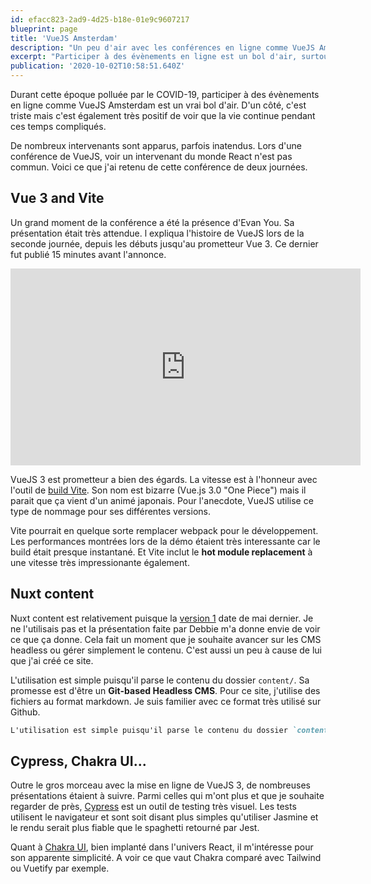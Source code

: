 ```yaml
---
id: efacc823-2ad9-4d25-b18e-01e9c9607217
blueprint: page
title: 'VueJS Amsterdam'
description: "Un peu d'air avec les conférences en ligne comme VueJS Amsterdam"
excerpt: "Participer à des évènements en ligne est un bol d'air, surtout avec les restrictrions causées par le COVID-19."
publication: '2020-10-02T10:58:51.640Z'
---
```

Durant cette époque polluée par le COVID-19, participer à des évènements en ligne comme VueJS Amsterdam est un vrai bol d'air. D'un côté, c'est triste mais c'est également très positif de voir que la vie continue pendant ces temps compliqués.

De nombreux intervenants sont apparus, parfois inatendus. Lors d'une conférence de VueJS, voir un intervenant du monde React n'est pas commun. Voici ce que j'ai retenu de cette conférence de deux journées.

## Vue 3 and Vite

Un grand moment de la conférence a été la présence d'Evan You. Sa présentation était très attendue. l expliqua l'histoire de VueJS lors de la seconde journée, depuis les débuts jusqu'au prometteur Vue 3. Ce dernier fut publié 15 minutes avant l'annonce.

<iframe width="560" height="315" src="https://www.youtube.com/embed/Vp5ANvd88x0" frameborder="0" allow="accelerometer; autoplay; clipboard-write; encrypted-media; gyroscope; picture-in-picture" allowfullscreen></iframe>

VueJS 3 est prometteur a bien des égards. La vitesse est à l'honneur avec l'outil de [build Vite](https://github.com/vitejs/vite). Son nom est bizarre (Vue.js 3.0 "One Piece") mais il parait que ça vient d'un animé japonais. Pour l'anecdote, VueJS utilise ce type de nommage pour ses différentes versions.

Vite pourrait en quelque sorte remplacer webpack pour le développement. Les performances montrées lors de la démo étaient très interessante car le build était presque instantané. Et Vite inclut le __hot module replacement__ à une vitesse très impressionante également.

## Nuxt content

Nuxt content est relativement puisque la [version 1](https://github.com/nuxt/content/releases/tag/v1.0.0) date de mai dernier. Je ne l'utilisais pas et la présentation faite par Debbie m'a donne envie de voir ce que ça donne. Cela fait un moment que je souhaite avancer sur les CMS headless ou gérer simplement le contenu. C'est aussi un peu à cause de lui que j'ai créé ce site.

L'utilisation est simple puisqu'il parse le contenu du dossier `content/`. Sa promesse est d'être un **Git-based Headless CMS**. Pour ce site, j'utilise des fichiers au format markdown. Je suis familier avec ce format très utilisé sur Github.

```markdown
L'utilisation est simple puisqu'il parse le contenu du dossier `content/`. Sa promesse est d'être un **Git-based Headless CMS**.
```

## Cypress, Chakra UI...

Outre le gros morceau avec la mise en ligne de VueJS 3, de nombreuses présentations étaient à suivre. Parmi celles qui m'ont plus et que je souhaite regarder de près, [Cypress](https://www.cypress.io/features/) est un outil de testing très visuel. Les tests utilisent le navigateur et sont soit disant  plus simples qu'utiliser Jasmine et le rendu serait plus fiable que le spaghetti retourné par Jest.

Quant à [Chakra UI](https://vue.chakra-ui.com/), bien implanté dans l'univers React, il m'intéresse pour son apparente simplicité. A voir ce que vaut Chakra comparé avec Tailwind ou Vuetify par exemple.
